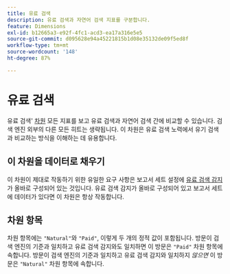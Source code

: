 ```yaml
---
title: 유료 검색
description: 유료 검색과 자연어 검색 지표를 구분합니다.
feature: Dimensions
exl-id: b12665a3-e92f-4fc1-acd3-ea17a316e5e5
source-git-commit: d095628e94a45221815b1d08e35132de09f5ed8f
workflow-type: tm+mt
source-wordcount: '148'
ht-degree: 87%

---
```


# 유료 검색

유료 검색&#39; [차원](overview.md) 모든 지표를 보고 유료 검색과 자연어 검색 간에 비교할 수 있습니다. 검색 엔진 외부의 다른 모든 히트는 생략됩니다. 이 차원은 유료 검색 노력에서 유기 검색과 비교하는 방식을 이해하는 데 유용합니다.

## 이 차원을 데이터로 채우기

이 차원이 제대로 작동하기 위한 유일한 요구 사항은 보고서 세트 설정에 [유료 검색 감지](/help/admin/admin/c-manage-report-suites/c-edit-report-suites/general/paid-search-detection/paid-search-detection.md)가 올바로 구성되어 있는 것입니다. 유료 검색 감지가 올바로 구성되어 있고 보고서 세트에 데이터가 있다면 이 차원은 항상 작동합니다.

## 차원 항목

차원 항목에는 `"Natural"`와 `"Paid"`, 이렇게 두 개의 정적 값이 포함됩니다. 방문이 검색 엔진의 기준과 일치하고 유료 검색 감지와도 일치하면 이 방문은 `"Paid"` 차원 항목에 속합니다. 방문이 검색 엔진의 기준과 일치하고 유료 검색 감지와 일치하지 *않으면* 이 방문은 `"Natural"` 차원 항목에 속합니다.

